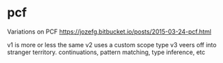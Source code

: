 # pcf

Variations on PCF https://jozefg.bitbucket.io/posts/2015-03-24-pcf.html

v1 is more or less the same
v2 uses a custom scope type
v3 veers off into stranger territory. continuations, pattern matching, type inference, etc
